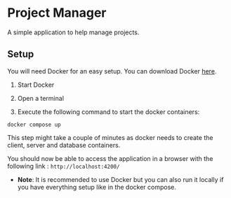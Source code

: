 # Project Manager
A simple application to help manage projects. 
## Setup
You will need Docker for an easy setup. You can download Docker [here](https://docs.docker.com/get-docker/).

1. Start Docker

2. Open a terminal

3. Execute the following command to start the docker containers:
```shell
docker compose up
```
This step might take a couple of minutes as docker needs to create the client, server and database containers.

You should now be able to access the application in a browser with the following link : ```http://localhost:4200/```

+ **Note**: It is recommended to use Docker but you can also run it locally if you have everything setup like in the docker compose.
